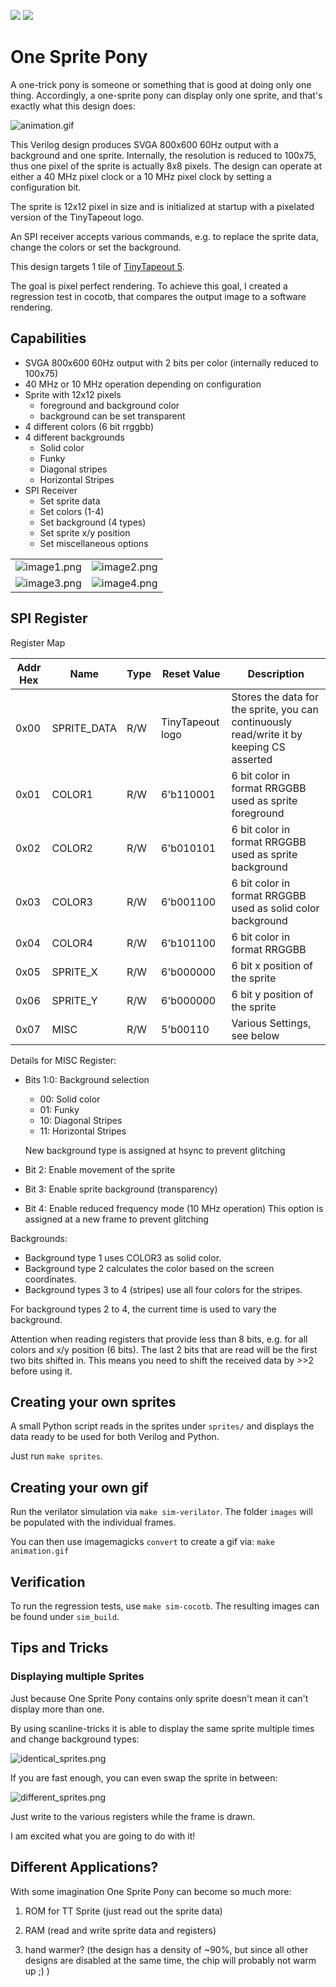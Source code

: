 ![](../../workflows/gds/badge.svg) ![](../../workflows/docs/badge.svg)

# One Sprite Pony

A one-trick pony is someone or something that is good at doing only one thing. Accordingly, a one-sprite pony can display only one sprite, and that's exactly what this design does:

![animation.gif](animation.gif)

This Verilog design produces SVGA 800x600 60Hz output with a background and one sprite. Internally, the resolution is reduced to 100x75, thus one pixel of the sprite is actually 8x8 pixels.
The design can operate at either a 40 MHz pixel clock or a 10 MHz pixel clock by setting a configuration bit.

The sprite is 12x12 pixel in size and is initialized at startup with a pixelated version of the TinyTapeout logo.

An SPI receiver accepts various commands, e.g. to replace the sprite data, change the colors or set the background.

This design targets 1 tile of [TinyTapeout 5](https://tinytapeout.com).

The goal is pixel perfect rendering. To achieve this goal, I created a regression test in cocotb, that compares the output image to a software rendering.

## Capabilities

- SVGA 800x600 60Hz output with 2 bits per color (internally reduced to 100x75)
- 40 MHz or 10 MHz operation depending on configuration
- Sprite with 12x12 pixels
	- foreground and background color
	- background can be set transparent
- 4 different colors (6 bit rrggbb)
- 4 different backgrounds
	- Solid color
	- Funky
	- Diagonal stripes
	- Horizontal Stripes
- SPI Receiver
	- Set sprite data
	- Set colors (1-4)
	- Set background (4 types)
	- Set sprite x/y position
	- Set miscellaneous options

|   |   |
|---|---|
| ![image1.png](img/image1.png)  | ![image2.png](img/image2.png)  |
| ![image3.png](img/image3.png)  | ![image4.png](img/image4.png)  |

## SPI Register

Register Map

| Addr Hex | Name | Type | Reset Value | Description |
|----------|------|------|-------------|-------------|
| 0x00     | SPRITE_DATA | R/W | TinyTapeout logo | Stores the data for the sprite, you can continuously read/write it by keeping CS asserted |
| 0x01     | COLOR1     | R/W     | 6'b110001            | 6 bit color in format RRGGBB used as sprite foreground            |
| 0x02     | COLOR2     | R/W     | 6'b010101            | 6 bit color in format RRGGBB used as sprite background            |
| 0x03     | COLOR3     | R/W     | 6'b001100            | 6 bit color in format RRGGBB used as solid color background           |
| 0x04     | COLOR4     | R/W     | 6'b101100            | 6 bit color in format RRGGBB            |
| 0x05     | SPRITE_X     | R/W     | 6'b000000            | 6 bit x position of the sprite            |
| 0x06     | SPRITE_Y     | R/W     | 6'b000000            | 6 bit y position of the sprite            |
| 0x07     | MISC     | R/W     | 5'b00110            | Various Settings, see below            |

Details for MISC Register:

- Bits 1:0: Background selection
	- 00: Solid color
	- 01: Funky
	- 10: Diagonal Stripes
	- 11: Horizontal Stripes

	New background type is assigned at hsync to prevent glitching
- Bit 2: Enable movement of the sprite
- Bit 3: Enable sprite background (transparency)
- Bit 4: Enable reduced frequency mode (10 MHz operation)
	This option is assigned at a new frame to prevent glitching

Backgrounds:

- Background type 1 uses COLOR3 as solid color.
- Background type 2 calculates the color based on the screen coordinates.
- Background types 3 to 4 (stripes) use all four colors for the stripes.

For background types 2 to 4, the current time is used to vary the background.

Attention when reading registers that provide less than 8 bits, e.g. for all colors and x/y position (6 bits). The last 2 bits that are read will be the first two bits shifted in. This means you need to shift the received data by >>2 before using it.

## Creating your own sprites

A small Python script reads in the sprites under `sprites/` and displays the data ready to be used for both Verilog and Python.

Just run `make sprites`.

## Creating your own gif

Run the verilator simulation via `make sim-verilator`. The folder `images` will be populated with the individual frames.

You can then use imagemagicks `convert` to create a gif via: `make animation.gif`

## Verification

To run the regression tests, use `make sim-cocotb`. The resulting images can be found under `sim_build`.

## Tips and Tricks

### Displaying multiple Sprites

Just because One Sprite Pony contains only sprite doesn't mean it can't display more than one.

By using scanline-tricks it is able to display the same sprite multiple times and change background types:

![identical_sprites.png](img/identical_sprites.png)

If you are fast enough, you can even swap the sprite in between:

![different_sprites.png](img/different_sprites.png)

Just write to the various registers while the frame is drawn.

I am excited what you are going to do with it!

## Different Applications?

With some imagination One Sprite Pony can become so much more:

1. ROM for TT Sprite (just read out the sprite data)

2. RAM (read and write sprite data and registers)

3. hand warmer? (the design has a density of ~90%, but since all other designs are disabled at the same time, the chip will probably not warm up ;) )
